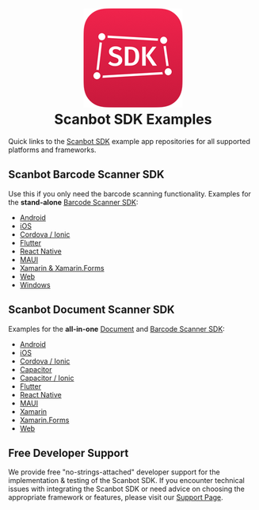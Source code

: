 <h1 align="center">
  <img src="sdk-logo.png"/>
  <br>
  Scanbot SDK Examples
</h1>

Quick links to the [Scanbot SDK](https://scanbot.io) example app repositories for all supported platforms and frameworks.

## Scanbot Barcode Scanner SDK

Use this if you only need the barcode scanning functionality. 
Examples for the **stand-alone** [Barcode Scanner SDK](https://scanbot.io/products/barcode-software/barcode-sdk/):

- [Android](https://github.com/doo/scanbot-barcode-scanner-sdk-example-android)
- [iOS](https://github.com/doo/scanbot-barcode-scanner-sdk-example-ios)
- [Cordova / Ionic](https://github.com/doo/scanbot-barcode-scanner-sdk-example-cordova-ionic)
- [Flutter](https://github.com/doo/scanbot-barcode-scanner-sdk-example-flutter)
- [React Native](https://github.com/doo/scanbot-barcode-scanner-sdk-example-react-native)
- [MAUI](https://github.com/doo/scanbot-barcode-sdk-maui-example)
- [Xamarin & Xamarin.Forms](https://github.com/doo/scanbot-barcode-scanner-sdk-example-xamarin)
- [Web](https://github.com/doo/scanbot-sdk-example-web)
- [Windows](https://github.com/doo/scanbot-barcode-scanner-sdk-example-windows)


## Scanbot Document Scanner SDK

Examples for the **all-in-one** [Document](https://scanbot.io/products/document-scanning/document-scanner-sdk/) 
and [Barcode Scanner SDK](https://scanbot.io/products/barcode-software/barcode-sdk/):

- [Android](https://github.com/doo/scanbot-sdk-example-android)
- [iOS](https://github.com/doo/scanbot-sdk-example-ios) 
- [Cordova / Ionic](https://github.com/doo/scanbot-sdk-example-ionic)
- [Capacitor](https://github.com/doo/scanbot-sdk-capacitor-example)
- [Capacitor / Ionic](https://github.com/doo/scanbot-sdk-example-capacitor-ionic)
- [Flutter](https://github.com/doo/scanbot-sdk-example-flutter)
- [React Native](https://github.com/doo/scanbot-sdk-example-react-native)
- [MAUI](https://github.com/doo/scanbot-sdk-maui-example)
- [Xamarin](https://github.com/doo/scanbot-sdk-example-xamarin)
- [Xamarin.Forms](https://github.com/doo/scanbot-sdk-example-xamarin-forms)
- [Web](https://github.com/doo/scanbot-sdk-example-web)


## Free Developer Support

We provide free "no-strings-attached" developer support for the implementation & testing of the Scanbot SDK.
If you encounter technical issues with integrating the Scanbot SDK or need advice on choosing the appropriate
framework or features, please visit our [Support Page](https://docs.scanbot.io/support/).
